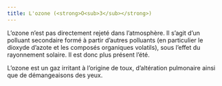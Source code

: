 ```yaml
---
title: L'ozone (<strong>O<sub>3</sub></strong>)
---
```


L’ozone n’est pas directement rejeté dans l’atmosphère. Il s’agit d’un polluant secondaire formé à partir d’autres polluants (en particulier le dioxyde d’azote et les composés organiques volatils), sous l’effet du rayonnement solaire. Il est donc plus présent l’été.

L’ozone est un gaz irritant à l’origine de toux, d’altération pulmonaire ainsi que de démangeaisons des yeux.
